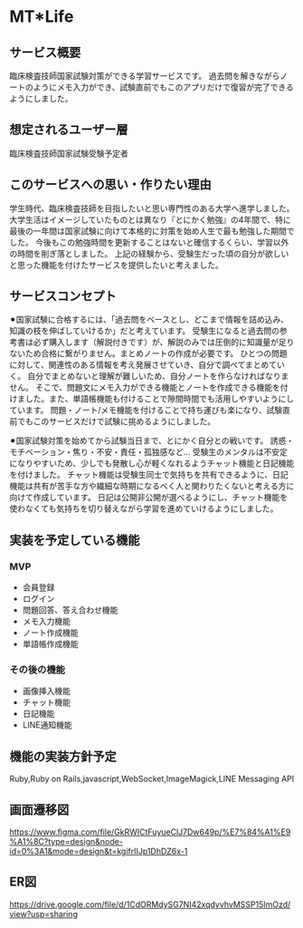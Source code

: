 # MT*Life

## サービス概要
臨床検査技師国家試験対策ができる学習サービスです。
過去問を解きながらノートのようにメモ入力ができ、試験直前でもこのアプリだけで復習が完了できるようにしました。

## 想定されるユーザー層
臨床検査技師国家試験受験予定者

## このサービスへの思い・作りたい理由
学生時代、臨床検査技師を目指したいと思い専門性のある大学へ進学しました。
大学生活はイメージしていたものとは異なり『とにかく勉強』の4年間で、特に最後の一年間は国家試験に向けて本格的に対策を始め人生で最も勉強した期間でした。
今後もこの勉強時間を更新することはないと確信するくらい、学習以外の時間を削ぎ落としました。
上記の経験から、受験生だった頃の自分が欲しいと思った機能を付けたサービスを提供したいと考えました。

## サービスコンセプト
⚫︎国家試験に合格するには、「過去問をベースとし、どこまで情報を詰め込み、知識の枝を伸ばしていけるか」だと考えています。
受験生になると過去問の参考書は必ず購入します（解説付きです）が、解説のみでは圧倒的に知識量が足りないため合格に繋がりません。まとめノートの作成が必要です。
ひとつの問題に対して、関連性のある情報を考え発展させていき、自分で調べてまとめていく。
自分でまとめないと理解が難しいため、自分ノートを作らなければなりません。
そこで、問題文にメモ入力ができる機能とノートを作成できる機能を付けました。また、単語帳機能も付けることで隙間時間でも活用しやすいようにしています。
問題・ノート/メモ機能を付けることで持ち運びも楽になり、試験直前でもこのサービスだけで試験に挑めるようにしました。

⚫︎国家試験対策を始めてから試験当日まで、とにかく自分との戦いです。
誘惑・モチベーション・焦り・不安・責任・孤独感など…
受験生のメンタルは不安定になりやすいため、少しでも発散し心が軽くなれるようチャット機能と日記機能を付けました。
チャット機能は受験生同士で気持ちを共有できるように、日記機能は共有が苦手な方や繊細な時期になるべく人と関わりたくないと考える方に向けて作成しています。
日記は公開非公開が選べるようにし、チャット機能を使わなくても気持ちを切り替えながら学習を進めていけるようにしました。

## 実装を予定している機能
### MVP
* 会員登録
* ログイン
* 問題回答、答え合わせ機能
* メモ入力機能
* ノート作成機能
* 単語帳作成機能

### その後の機能
* 画像挿入機能
* チャット機能
* 日記機能
* LINE通知機能

## 機能の実装方針予定
Ruby,Ruby on Rails,javascript,WebSocket,ImageMagick,LINE Messaging API

## 画面遷移図
https://www.figma.com/file/GkRWICtFuyueClJ7Dw649p/%E7%84%A1%E9%A1%8C?type=design&node-id=0%3A1&mode=design&t=kgifrIIJp1DhDZ6x-1


## ER図
https://drive.google.com/file/d/1CdORMdySG7NI42xqdyvhvMSSP15ImOzd/view?usp=sharing
